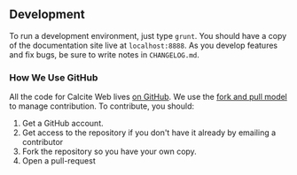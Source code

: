 ## Development

To run a development environment, just type `grunt`. You should have a copy of the documentation site live at `localhost:8888`. As you develop features and fix bugs, be sure to write notes in `CHANGELOG.md`.

### How We Use GitHub

All the code for Calcite Web lives [on GitHub](https://github.com/arcgis/calcite-web). We use the [fork and pull model](https://help.github.com/articles/using-pull-requests/) to manage contribution. To contribute, you should:

1. Get a GitHub account.
2. Get access to the repository if you don't have it already by emailing a contributor
3. Fork the repository so you have your own copy.
4. Open a pull-request